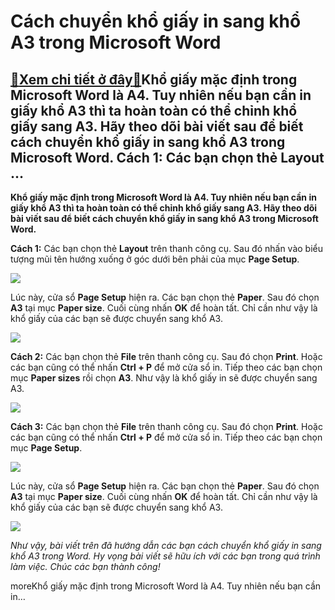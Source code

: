 Cách chuyển khổ giấy in sang khổ A3 trong Microsoft Word
========================================================

[:gift:Xem chi tiết ở đây:gift:](https://hddtvn.com/cach-chuyen-kho-giay-in-sang-kho-a3-trong-microsoft-word/)Khổ giấy mặc định trong Microsoft Word là A4. Tuy nhiên nếu bạn cần in giấy khổ A3 thì ta hoàn toàn có thể chỉnh khổ giấy sang A3. Hãy theo dõi bài viết sau để biết cách chuyển khổ giấy in sang khổ A3 trong Microsoft Word. Cách 1: Các bạn chọn thẻ Layout …
----------------------------------------------------------------------------------------------------------------------------------------------------------------------------------------------------------------------------------------------------------------

**Khổ giấy mặc định trong Microsoft Word là A4. Tuy nhiên nếu bạn cần in giấy khổ A3 thì ta hoàn toàn có thể chỉnh khổ giấy sang A3. Hãy theo dõi bài viết sau để biết cách chuyển khổ giấy in sang khổ A3 trong Microsoft Word.**


**Cách 1:** Các bạn chọn thẻ **Layout** trên thanh công cụ. Sau đó nhấn vào biểu tượng mũi tên hướng xuống ở góc dưới bên phải của mục **Page Setup**.


![](https://hddtvn.com/wp-content/uploads/2021/01/UGcVwT6.png)


Lúc này, cửa sổ **Page Setup** hiện ra. Các bạn chọn thẻ **Paper**. Sau đó chọn **A3** tại mục **Paper size**. Cuối cùng nhấn **OK** để hoàn tất. Chỉ cần như vậy là khổ giấy của các bạn sẽ được chuyển sang khổ A3.


![](https://hddtvn.com/wp-content/uploads/2021/01/Nc06Ude.png)


**Cách 2:** Các bạn chọn thẻ **File** trên thanh công cụ. Sau đó chọn **Print**. Hoặc các bạn cũng có thể nhấn **Ctrl + P** để mở cửa sổ in. Tiếp theo các bạn chọn mục **Paper sizes** rồi chọn **A3**. Như vậy là khổ giấy in sẽ được chuyển sang A3.


![](https://hddtvn.com/wp-content/uploads/2021/01/GfFrkzs.png)


**Cách 3:** Các bạn chọn thẻ **File** trên thanh công cụ. Sau đó chọn **Print**. Hoặc các bạn cũng có thể nhấn **Ctrl + P** để mở cửa sổ in. Tiếp theo các bạn chọn mục **Page Setup**.


![](https://hddtvn.com/wp-content/uploads/2021/01/Yzd1dUn.png)


Lúc này, cửa sổ **Page Setup** hiện ra. Các bạn chọn thẻ **Paper**. Sau đó chọn **A3** tại mục **Paper size**. Cuối cùng nhấn **OK** để hoàn tất. Chỉ cần như vậy là khổ giấy của các bạn sẽ được chuyển sang khổ A3.


![](https://hddtvn.com/wp-content/uploads/2021/01/Nc06Ude.png)


*Như vậy, bài viết trên đã hướng dẫn các bạn cách chuyển khổ giấy in sang khổ A3 trong Word. Hy vọng bài viết sẽ hữu ích với các bạn trong quá trình làm việc. Chúc các bạn thành công!*


moreKhổ giấy mặc định trong Microsoft Word là A4. Tuy nhiên nếu bạn cần in…

